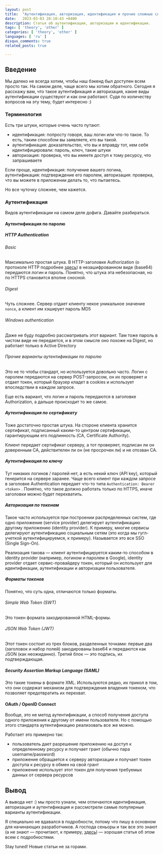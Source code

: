 ```yaml
---
layout: post
title:  "Аутентификация, авторизация, идентификация и прочие сложные слова"
date:   2023-03-03 20:10:43 +0400
description: Статья об аутентификации, авторизации и идентификации.
tags: [ 'theory', 'other' ]
categories: [ 'theory', 'other' ]
languages: [ 'ru' ]
disqus_comments: true
related_posts: true

---
```


## Введение

Мы далеко не всегда хотим, чтобы наш бэкенд был доступен всем просто так. На самом деле, чаще всего мы хотим обратного.
Сегодня я расскажу вам, что такое аутентификация и авторизация, какие виды аутентификации существуют и как они работают.
Судя по количеству вопросов на эту тему, будет интересно :)

### Терминология

Есть три штуки, которые очень часто путают:

- идентификация: попросту говоря, ваш логин или что-то такое. То есть, таким способом вы заявляете, кто вы такой.
- аутентификация: доказательство, что вы и вправду тот, кем себя идентифицировали: пароль, ключ, такие штуки
- авторизация: проверка, что вы имеете доступ к тому ресурсу, что запрашиваете

Если проще, идентификация: получение вашего логина, аутентификация: подтверждение его паролем, авторизация: проверка, что вы можете в приложении делать то, что пытаетесь.

Но все чуточку сложнее, чем кажется.

### Аутентификация
Видов аутентификации на самом деле дофига. Давайте разбираться.

#### Аутентификация по паролю


##### HTTP Authentication

###### Basic

Максимально простая штука. В HTTP-заголовке Authorization (о протоколе HTTP подробнее [здесь](https://sptm.space/2023/http-in-details/)) в незашифрованном виде (base64) передаются логин и пароль. Понятно, что штука эта небезопасная, но по HTTPS становится вполне сносной.

###### Digest

Чуть сложнее. Сервер отдает клиенту некое уникальное значение `nonce`, а клиент им хэширует пароль MD5

###### Windows authentication

Даже не буду подробно рассматривать этот вариант. Там тоже пароль в чистом виде не передается, и в этом смысле оно похоже на Digest, но работает только в Active Directory

###### Прочие варианты аутентификации по паролю

Это не то чтобы стандарт, но используется довольно часто.
Логин с паролем передаются на сервер POST-запросом, он их проверяет и отдает токен, который браузер кладет в cookies и использует впоследствии в каждом запросе.

Еще есть вариант, что логин и пароль передаются в заголовке Authorization, а дальше происходит то же самое.

##### Аутентификация по сертификату

Тоже достаточно простая штука. На стороне клиента хранится сертификат, подписанный каким-то центром сертификации, гарантирующим его подлинность (CA, Certificate Authority).

Клиент передает сертификат серверу, а тот проверяет, подписан ли он доверенным CA, действителен ли он (не просрочен ли) и не отозван CA.

##### Аутентификация по ключу

Тут никаких логинов / паролей нет, а есть некий ключ (API key), который генерится на сервере заранее. Чаще всего клиент при каждом запросе в заголовке Authentication передает что-то типа `Authentication: Bearer <token>` . Понятно, что такое должно работать только по HTTPS, иначе заголовки можно будет перехватить.

##### Авторизация по токенам

Такое часто используется при построении распределенных систем, где одно приложение (service provider) делегирует аутентификацию другому приложению (identity provider). К примеру, многие сервисы делегируют аутентификацию социальным сетям (это когда мы гугл-учеткой аутентифицируемся, к примеру).
Называется это все SSO (Single Sign-On).

Реализация такова — клиент аутентифицируется каким-то способом в identity provider (например, логином и паролем в Google), identity provider отдает сервис-провайдеру токен, который он использует для идентификации, аутентификации и авторизации пользователя.

##### Форматы токенов

Понятно, что суть одна, отличаются только форматы.

###### Simple Web Token (SWT)

Это токен формата закодированной HTML-формы.

###### JSON Web Token (JWT)

Этот токен состоит из трех блоков, разделенных точками: первые два (заголовок и набор полей) закодированы base64 и передаются как JSON (как неожиданно). Третий блок — это подпись, их подтверждающая.

##### Security Assertion Markup Language (SAML)

Это такие токены в формате XML. Используются редко, их прикол в том, что они содержат механизм для подтверждения владения токеном, что позволяет предотвратить их перехват.

#### OAuth / OpenID Connect

Вообще, это не метод аутентификации, а способ получения доступа одного приложения к другому от имени пользователя.
Но с помощью этого стандарта аутентификацию реализовать все же можно.

Работает это примерно так:

- пользователь дает разрешение приложению на доступ к определенному ресурсу и получает грант (обычно пара username/password)
- приложение обращается к серверу авторизации и получает токен доступа к ресурсу в обмен на свой грант
- приложение использует этот токен для получения требуемых данных от сервера ресурсов


## Вывод

А вывода нет :) мы просто узнали, чем отличаются идентификация, авторизация и аутентификация и рассмотрели самые популярные варианты аутентификации.

Я специально не вдавался в подробности, потому что пишу в основном для начинающих разработчиков. А господа сеньоры и так все это знают (а не знают — прочитают, к примеру, [здесь](https://habr.com/ru/company/dataart/blog/262817/)) — хорошая статья об этом всем с подробностями.

Stay tuned! Новые статьи не за горами.
